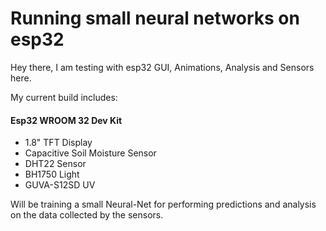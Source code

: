 # Running small neural networks on esp32

Hey there, I am testing with esp32 GUI, Animations, Analysis and Sensors here.

My current build includes: 

#### Esp32 WROOM 32 Dev Kit

* 1.8" TFT Display	
* Capacitive Soil	Moisture Sensor
* DHT22 Sensor	
* BH1750 Light	
* GUVA-S12SD UV	

Will be training a small Neural-Net for performing predictions and analysis on the data collected by the sensors.
